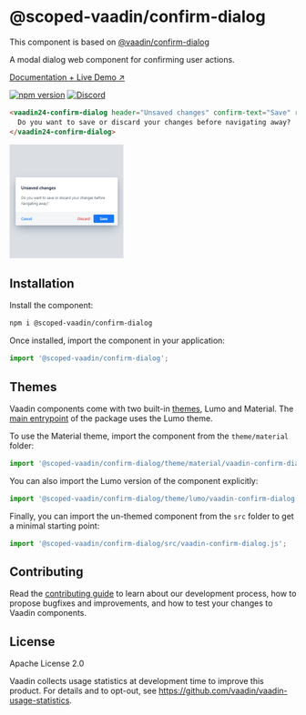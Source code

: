 # @scoped-vaadin/confirm-dialog

This component is based on [@vaadin/confirm-dialog](https://www.npmjs.com/package/@vaadin/confirm-dialog)

A modal dialog web component for confirming user actions.

[Documentation + Live Demo ↗](https://vaadin.com/docs/latest/components/confirm-dialog)

[![npm version](https://badgen.net/npm/v/@scoped-vaadin/confirm-dialog)](https://www.npmjs.com/package/@scoped-vaadin/confirm-dialog)
[![Discord](https://img.shields.io/discord/732335336448852018?label=discord)](https://discord.gg/PHmkCKC)

```html
<vaadin24-confirm-dialog header="Unsaved changes" confirm-text="Save" reject-text="Discard" cancel reject>
  Do you want to save or discard your changes before navigating away?
</vaadin24-confirm-dialog>
```

[<img src="https://raw.githubusercontent.com/vaadin/web-components/main/packages/confirm-dialog/screenshot.png" width="200" alt="Screenshot of vaadin-confirm-dialog">](https://vaadin.com/docs/latest/components/confirm-dialog)

## Installation

Install the component:

```sh
npm i @scoped-vaadin/confirm-dialog
```

Once installed, import the component in your application:

```js
import '@scoped-vaadin/confirm-dialog';
```

## Themes

Vaadin components come with two built-in [themes](https://vaadin.com/docs/latest/styling), Lumo and Material.
The [main entrypoint](https://github.com/vaadin/web-components/blob/main/packages/confirm-dialog/vaadin-confirm-dialog.js) of the package uses the Lumo theme.

To use the Material theme, import the component from the `theme/material` folder:

```js
import '@scoped-vaadin/confirm-dialog/theme/material/vaadin-confirm-dialog.js';
```

You can also import the Lumo version of the component explicitly:

```js
import '@scoped-vaadin/confirm-dialog/theme/lumo/vaadin-confirm-dialog.js';
```

Finally, you can import the un-themed component from the `src` folder to get a minimal starting point:

```js
import '@scoped-vaadin/confirm-dialog/src/vaadin-confirm-dialog.js';
```

## Contributing

Read the [contributing guide](https://vaadin.com/docs/latest/contributing/overview) to learn about our development process, how to propose bugfixes and improvements, and how to test your changes to Vaadin components.

## License

Apache License 2.0

Vaadin collects usage statistics at development time to improve this product.
For details and to opt-out, see https://github.com/vaadin/vaadin-usage-statistics.
